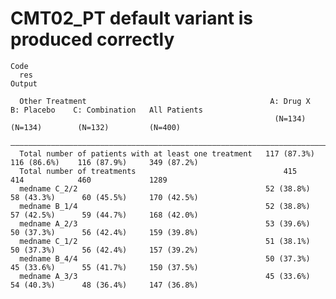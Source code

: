 # CMT02_PT default variant is produced correctly

    Code
      res
    Output
                                                                                                                      
      Other Treatment                                         A: Drug X    B: Placebo    C: Combination   All Patients
                                                               (N=134)       (N=134)        (N=132)         (N=400)   
      ————————————————————————————————————————————————————————————————————————————————————————————————————————————————
      Total number of patients with at least one treatment   117 (87.3%)   116 (86.6%)    116 (87.9%)     349 (87.2%) 
      Total number of treatments                                 415           414            460             1289    
      medname C_2/2                                          52 (38.8%)    58 (43.3%)      60 (45.5%)     170 (42.5%) 
      medname B_1/4                                          52 (38.8%)    57 (42.5%)      59 (44.7%)     168 (42.0%) 
      medname A_2/3                                          53 (39.6%)    50 (37.3%)      56 (42.4%)     159 (39.8%) 
      medname C_1/2                                          51 (38.1%)    50 (37.3%)      56 (42.4%)     157 (39.2%) 
      medname B_4/4                                          50 (37.3%)    45 (33.6%)      55 (41.7%)     150 (37.5%) 
      medname A_3/3                                          45 (33.6%)    54 (40.3%)      48 (36.4%)     147 (36.8%) 

